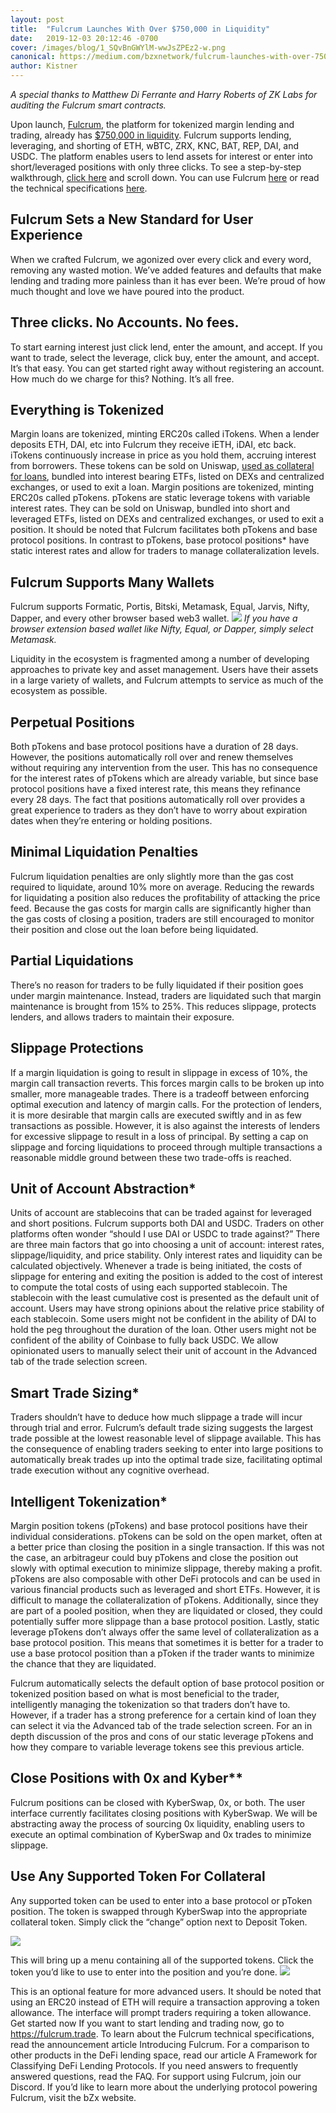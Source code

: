 ```yaml
---
layout: post
title:  "Fulcrum Launches With Over $750,000 in Liquidity"
date:   2019-12-03 20:12:46 -0700
cover: /images/blog/1_SQvBnGWYlM-wwJsZPEz2-w.png
canonical: https://medium.com/bzxnetwork/fulcrum-launches-with-over-750-000-of-liquidity-aa1d28a66510
author: Kistner
---
```

_A special thanks to Matthew Di Ferrante and Harry Roberts of ZK Labs for auditing the Fulcrum smart contracts._

Upon launch, [Fulcrum](https://fulcrum.trade/), the platform for tokenized margin lending and trading, already has [$750,000 in liquidity](http://fulcrum.trade/#/stats).
Fulcrum supports lending, leveraging, and shorting of ETH, wBTC, ZRX, KNC, BAT, REP, DAI, and USDC. The platform enables users to lend assets for interest or enter into short/leveraged positions with only three clicks. To see a step-by-step walkthrough, [click here](https://medium.com/bzxnetwork/introducing-fulcrum-tokenized-margin-made-dead-simple-e65ccc82393f) and scroll down.
You can use Fulcrum [here](http://fulcrum.trade/) or read the technical specifications [here](https://medium.com/bzxnetwork/introducing-fulcrum-tokenized-margin-made-dead-simple-e65ccc82393f).

## Fulcrum Sets a New Standard for User Experience

When we crafted Fulcrum, we agonized over every click and every word, removing any wasted motion. We’ve added features and defaults that make lending and trading more painless than it has ever been. We’re proud of how much thought and love we have poured into the product.

## Three clicks. No Accounts. No fees.

To start earning interest just click lend, enter the amount, and accept. If you want to trade, select the leverage, click buy, enter the amount, and accept. It’s that easy. You can get started right away without registering an account. How much do we charge for this? Nothing. It’s all free.

## Everything is Tokenized

Margin loans are tokenized, minting ERC20s called iTokens. When a lender deposits ETH, DAI, etc into Fulcrum they receive iETH, iDAI, etc back. iTokens continuously increase in price as you hold them, accruing interest from borrowers. These tokens can be sold on Uniswap, [used as collateral for loans](https://medium.com/@b0xNet/bzx-makerdao-9db74678e16e), bundled into interest bearing ETFs, listed on DEXs and centralized exchanges, or used to exit a loan.
Margin positions are tokenized, minting ERC20s called pTokens. pTokens are static leverage tokens with variable interest rates. They can be sold on Uniswap, bundled into short and leveraged ETFs, listed on DEXs and centralized exchanges, or used to exit a position. It should be noted that Fulcrum facilitates both pTokens and base protocol positions. In contrast to pTokens, base protocol positions* have static interest rates and allow for traders to manage collateralization levels.

## Fulcrum Supports Many Wallets

Fulcrum supports Formatic, Portis, Bitski, Metamask, Equal, Jarvis, Nifty, Dapper, and every other browser based web3 wallet.
![](/images/blog/0_5ZB8v5Dy0YSUCFOC.png)
_If you have a browser extension based wallet like Nifty, Equal, or Dapper, simply select Metamask._

Liquidity in the ecosystem is fragmented among a number of developing approaches to private key and asset management. Users have their assets in a large variety of wallets, and Fulcrum attempts to service as much of the ecosystem as possible.

## Perpetual Positions

Both pTokens and base protocol positions have a duration of 28 days. However, the positions automatically roll over and renew themselves without requiring any intervention from the user. This has no consequence for the interest rates of pTokens which are already variable, but since base protocol positions have a fixed interest rate, this means they refinance every 28 days. The fact that positions automatically roll over provides a great experience to traders as they don’t have to worry about expiration dates when they’re entering or holding positions.

## Minimal Liquidation Penalties

Fulcrum liquidation penalties are only slightly more than the gas cost required to liquidate, around 10% more on average. Reducing the rewards for liquidating a position also reduces the profitability of attacking the price feed. Because the gas costs for margin calls are significantly higher than the gas costs of closing a position, traders are still encouraged to monitor their position and close out the loan before being liquidated.

## Partial Liquidations

There’s no reason for traders to be fully liquidated if their position goes under margin maintenance. Instead, traders are liquidated such that margin maintenance is brought from 15% to 25%. This reduces slippage, protects lenders, and allows traders to maintain their exposure.

## Slippage Protections

If a margin liquidation is going to result in slippage in excess of 10%, the margin call transaction reverts. This forces margin calls to be broken up into smaller, more manageable trades. There is a tradeoff between enforcing optimal execution and latency of margin calls. For the protection of lenders, it is more desirable that margin calls are executed swiftly and in as few transactions as possible. However, it is also against the interests of lenders for excessive slippage to result in a loss of principal. By setting a cap on slippage and forcing liquidations to proceed through multiple transactions a reasonable middle ground between these two trade-offs is reached.

## Unit of Account Abstraction*

Units of account are stablecoins that can be traded against for leveraged and short positions. Fulcrum supports both DAI and USDC. Traders on other platforms often wonder “should I use DAI or USDC to trade against?” There are three main factors that go into choosing a unit of account: interest rates, slippage/liquidity, and price stability. Only interest rates and liquidity can be calculated objectively. Whenever a trade is being initiated, the costs of slippage for entering and exiting the position is added to the cost of interest to compute the total costs of using each supported stablecoin. The stablecoin with the least cumulative cost is presented as the default unit of account.
Users may have strong opinions about the relative price stability of each stablecoin. Some users might not be confident in the ability of DAI to hold the peg throughout the duration of the loan. Other users might not be confident of the ability of Coinbase to fully back USDC. We allow opinionated users to manually select their unit of account in the Advanced tab of the trade selection screen.

## Smart Trade Sizing*

Traders shouldn’t have to deduce how much slippage a trade will incur through trial and error. Fulcrum’s default trade sizing suggests the largest trade possible at the lowest reasonable level of slippage available.
This has the consequence of enabling traders seeking to enter into large positions to automatically break trades up into the optimal trade size, facilitating optimal trade execution without any cognitive overhead.

## Intelligent Tokenization*

Margin position tokens (pTokens) and base protocol positions have their individual considerations. pTokens can be sold on the open market, often at a better price than closing the position in a single transaction. If this was not the case, an arbitrageur could buy pTokens and close the position out slowly with optimal execution to minimize slippage, thereby making a profit. pTokens are also composable with other DeFi protocols and can be used in various financial products such as leveraged and short ETFs. However, it is difficult to manage the collateralization of pTokens. Additionally, since they are part of a pooled position, when they are liquidated or closed, they could potentially suffer more slippage than a base protocol position. Lastly, static leverage pTokens don’t always offer the same level of collateralization as a base protocol position. This means that sometimes it is better for a trader to use a base protocol position than a pToken if the trader wants to minimize the chance that they are liquidated.

Fulcrum automatically selects the default option of base protocol position or tokenized position based on what is most beneficial to the trader, intelligently managing the tokenization so that traders don’t have to. However, if a trader has a strong preference for a certain kind of loan they can select it via the Advanced tab of the trade selection screen. For an in depth discussion of the pros and cons of our static leverage pTokens and how they compare to variable leverage tokens see this previous article.

## Close Positions with 0x and Kyber**

Fulcrum positions can be closed with KyberSwap, 0x, or both. The user interface currently facilitates closing positions with KyberSwap. We will be abstracting away the process of sourcing 0x liquidity, enabling users to execute an optimal combination of KyberSwap and 0x trades to minimize slippage.

## Use Any Supported Token For Collateral

Any supported token can be used to enter into a base protocol or pToken position. The token is swapped through KyberSwap into the appropriate collateral token. Simply click the “change” option next to Deposit Token.

![](/images/blog/0_iCuTQxlugniBG3wz.png)

This will bring up a menu containing all of the supported tokens. Click the token you’d like to use to enter into the position and you’re done.
![](/images/blog/0_hLqZwdvgMb0bTe64.png)

This is an optional feature for more advanced users. It should be noted that using an ERC20 instead of ETH will require a transaction approving a token allowance. The interface will prompt traders requiring a token allowance.
Get started now
If you want to start lending and trading now, go to https://fulcrum.trade. To learn about the Fulcrum technical specifications, read the announcement article Introducing Fulcrum. For a comparison to other products in the DeFi lending space, read our article A Framework for Classifying DeFi Lending Protocols. If you need answers to frequently answered questions, read the FAQ. For support using Fulcrum, join our Discord. If you’d like to learn more about the underlying protocol powering Fulcrum, visit the bZx website.
